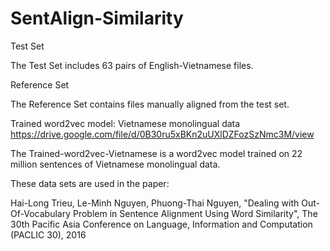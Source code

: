 # SentAlign-Similarity

Test Set

The Test Set includes 63 pairs of English-Vietnamese files.

Reference Set

The Reference Set contains files manually aligned from the test set.

Trained word2vec model: Vietnamese monolingual data
https://drive.google.com/file/d/0B30ru5xBKn2uUXlDZFozSzNmc3M/view

The Trained-word2vec-Vietnamese is a word2vec model trained on 22 million sentences of Vietnamese monolingual data.

These data sets are used in the paper:

Hai-Long Trieu, Le-Minh Nguyen, Phuong-Thai Nguyen, "Dealing with Out-Of-Vocabulary Problem in Sentence Alignment Using Word Similarity", The 30th Pacific Asia Conference on Language, Information and Computation (PACLIC 30), 2016
